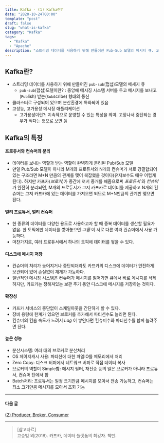 ```yaml
---
title: Kafka - (1) Kafka란?
date: "2020-10-24T00:00"
template: "post"
draft: false
slug: "what-is-kafka"
category: "Kafka"
tags:
  - "Kafka"
  - "Apache"
description: "스트리밍 데이터를 사용하기 위해 만들어진 Pub-Sub 모델의 메시지 큐. 고성능, 고가용성의 메시지 애플리케이션이며 클러스터로 구성되어 분산환경에 특화되어 있다."
---
```


## Kafka란?
- 스트리밍 데이터를 사용하기 위해 만들어진 `pub-sub`(펍섭)모델의 메세지 큐
  *  `pub-sub`(펍섭)모델이란? : 중앙에 메시징 시스템 서버를 두고 메시지를 보내고(`Pub`lish) 받는(`Sub`scribe) 형태의 통신
- 클러스터로 구성되어 있으며 분산환경에 특화되어 있음
- 고성능, 고가용성 메시징 애플리케이션
  * 고가용성이란?: 지속적으로 운영할 수 있는 특성을 의미. 고장나서 중단되는 경우가 적다는 뜻으로 보면 됨

## Kafka의 특징
#### 프로듀서와 컨슈머의 분리
- 데이터를 보내는 역할과 받는 역할이 완벽하게 분리된 Pub/Sub 모델
- 만일 Pub/Sub 모델이 아니라 M개의 프로듀서와 N개의 컨슈머가 서로 강결합되어있는 구조라면 M*N 만큼의 관계를 맺어 복잡했을 것이다(유지보수도 매우 어렵게 된다). 하지만 카프카(_브로커_)가 중간에 껴서 중개를 해줌으로써 _프로듀서_ 와 _컨슈머_ 가 완전히 분리되면, M개의 프로듀서가 그저 카프카로 데이터를 제공하고 N개의 컨슈머는 그저 카프카에 있는 데이터를 가져오면 되므로 M+N만큼의 관계만 맺으면 된다.

#### 멀티 프로듀서, 멀티 컨슈머
- 한 종류의 데이터를 다양한 용도로 사용하고자 할 때 중복 데이터를 생산할 필요가 없음. 한 토픽에만 데이터를 쌓아놓으면 _그룹_ 이 서로 다른 여러 컨슈머에서 사용 가능하다.
- 마찬가지로, 여러 프로듀서에서 하나의 토픽에 데이터를 쌓을 수 있다.

#### 디스크에 메시지 저장
- 컨슈머의 처리가 늦어지거나 중단되더라도 카프카의 디스크에 데이터가 안전하게 보관되어 있어 손실없이 재개가 가능하다.
- 일반적인 메시징 시스템은 컨슈머가 메시지를 읽어가면 큐에서 바로 메시지를 삭제하지만, 카프카는 정해져있는 보관 주기 동안 디스크에 메시지를 저장하는 것이다.

#### 확장성
- 카프카 서비스의 중단없이 스케일아웃을 간단하게 할 수 있다.
- 장비 용량에 한계가 있으면 브로커를 추가해서 파티션수도 늘리면 된다.
- 컨슈머의 컨슘 속도가 느려서 _Lag_ 이 쌓인다면 컨슈머수와 파티션수를 함께 늘려주면 된다.

#### 높은 성능
- 분산시스템: 여러 대의 브로커로 분산처리
- OS 페이지캐시 사용: 파티션에 대한 파일IO를 메모리에서 처리
- Zero Copy: 디스크 버퍼에서 네트워크 버퍼로 직접 데이터 복사
- 브로커의 역할이 Simple함: 메시지 필터, 재전송 등의 일은 브로커가 아니라  프로듀서, 컨슈머 단에서 함
- Batch처리: 프로듀서는 일정 크기만큼 메시지를 모아서 전송 가능하고, 컨슈머는 최소 크기만큼 메시지를 모아서 조회 가능

---

#### 다음 글
[(2) Producer, Broker, Consumer](https://tillog.netlify.app/posts/kafka-producer-broker-consumer)

---
> [참고자료]  
> 고승범 외(2018). 카프카, 데이터 플랫폼의 최강자. 책만.  
